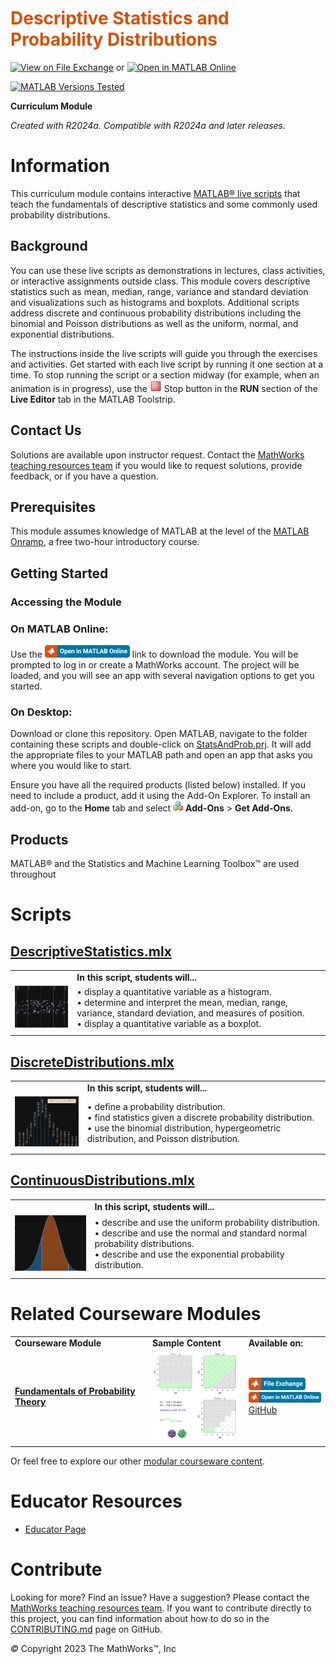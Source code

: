 
# <span style="color:rgb(213,80,0)">Descriptive Statistics and Probability Distributions</span>


[![View on File Exchange](https://www.mathworks.com/matlabcentral/images/matlab-file-exchange.svg)](https://www.mathworks.com/matlabcentral/fileexchange/95463-descriptive-statistics-and-probability-distributions) or [![Open in MATLAB Online](https://www.mathworks.com/images/responsive/global/open-in-matlab-online.svg)](https://matlab.mathworks.com/open/github/v1?repo=MathWorks-Teaching-Resources/Descriptive-Stats-and-Probability&project=StatsAndProb.prj&file=README.mlx)

[![MATLAB Versions Tested](https://img.shields.io/endpoint?url=https%3A%2F%2Fraw.githubusercontent.com%2FMathWorks-Teaching-Resources%2FDescriptive-Stats-and-Probability%2Frelease%2FImages%2FTestedWith.json)](https://MathWorks-Teaching-Resources.github.io/Descriptive-Stats-and-Probability)

**Curriculum Module**

_Created with R2024a. Compatible with R2024a and later releases._

# Information

This curriculum module contains interactive [MATLAB® live scripts](https://www.mathworks.com/products/matlab/live-editor.html) that teach the fundamentals of descriptive statistics and some commonly used probability distributions.


## Background

You can use these live scripts as demonstrations in lectures, class activities, or interactive assignments outside class. This module covers descriptive statistics such as mean, median, range, variance and standard deviation and visualizations such as histograms and boxplots. Additional scripts address discrete and continuous probability distributions including the binomial and Poisson distributions as well as the uniform, normal, and exponential distributions. 


The instructions inside the live scripts will guide you through the exercises and activities. Get started with each live script by running it one section at a time. To stop running the script or a section midway (for example, when an animation is in progress), use the <img src="Images/EndIcon.png" width="19" alt="EndIcon.png"> Stop button in the **RUN** section of the **Live Editor** tab in the MATLAB Toolstrip.

## Contact Us

Solutions are available upon instructor request. Contact the [MathWorks teaching resources team](mailto:onlineteaching@mathworks.com) if you would like to request solutions, provide feedback, or if you have a question.


## Prerequisites

This module assumes knowledge of MATLAB at the level of the [MATLAB Onramp](https://matlabacademy.mathworks.com/details/matlab-onramp/gettingstarted), a free two\-hour introductory course.


## Getting Started
### Accessing the Module
### **On MATLAB Online:**

Use the [<img src="Images/OpenInMO.png" width="136" alt="OpenInMO.png">](https://matlab.mathworks.com/open/github/v1?repo=MathWorks-Teaching-Resources/Descriptive-Stats-and-Probability&project=StatsAndProb.prj) link to download the module. You will be prompted to log in or create a MathWorks account. The project will be loaded, and you will see an app with several navigation options to get you started.

### **On Desktop:**

Download or clone this repository. Open MATLAB, navigate to the folder containing these scripts and double\-click on [StatsAndProb.prj](https://matlab.mathworks.com/open/github/v1?repo=MathWorks-Teaching-Resources/Descriptive-Stats-and-Probability&project=StatsAndProb.prj&file=README.mlx). It will add the appropriate files to your MATLAB path and open an app that asks you where you would like to start. 


Ensure you have all the required products (listed below) installed. If you need to include a product, add it using the Add\-On Explorer. To install an add\-on, go to the **Home** tab and select  <img src="Images/AddOnsIcon.png" width="16" alt="AddOnsIcon.png"> **Add-Ons** > **Get Add-Ons**. 


## Products

MATLAB® and the Statistics and Machine Learning Toolbox™ are used throughout

# Scripts
## [**DescriptiveStatistics.mlx**](https://matlab.mathworks.com/open/github/v1?repo=MathWorks-Teaching-Resources/Descriptive-Stats-and-Probability&project=StatsAndProb.prj&file=Scripts/DescriptiveStatistics.mlx) 
|      |      |
| :-- | :-- |
|  | **In this script, students will...** <br>   |
| <img src="Images/image_3.png" width="171" alt="image_3.png"> <br>  | $\bullet$ display a quantitative variable as a histogram. <br> $\bullet$ determine and interpret the mean, median, range, variance, standard deviation, and measures of position. <br> $\bullet$ display a quantitative variable as a boxplot. <br>   |
|      |       |

## [**DiscreteDistributions.mlx**](https://matlab.mathworks.com/open/github/v1?repo=MathWorks-Teaching-Resources/Descriptive-Stats-and-Probability&project=StatsAndProb.prj&file=Scripts/DiscreteDistributions.mlx) 
|      |      |
| :-- | :-- |
|  | **In this script, students will...** <br>   |
| <img src="Images/Binomial.png" width="171" alt="Binomial.png"> <br>  | $\bullet$ define a probability distribution. <br> $\bullet$ find statistics given a discrete probability distribution. <br> $\bullet$ use the binomial distribution, hypergeometric distribution, and Poisson distribution. <br>   |
|      |       |

## [**ContinuousDistributions.mlx**](https://matlab.mathworks.com/open/github/v1?repo=MathWorks-Teaching-Resources/Descriptive-Stats-and-Probability&project=StatsAndProb.prj&file=Scripts/ContinuousDistributions.mlx) 
|      |      |
| :-- | :-- |
|  | **In this script, students will...** <br>   |
| <img src="Images/NormalDistribution.png" width="171" alt="NormalDistribution.png"> <br>  | $\bullet$ describe and use the uniform probability distribution. <br> $\bullet$ describe and use the normal and standard normal probability distributions. <br> $\bullet$ describe and use the exponential probability distribution. <br>   |
|      |       |

# Related Courseware Modules
|      |      |      |
| :-- | :-- | :-- |
| **Courseware Module** <br>  | **Sample Content** <br>  | **Available on:** <br>   |
| [**Fundamentals of Probability Theory**](https://www.mathworks.com/matlabcentral/fileexchange/100546-probability-theory) <br>  | <img src="Images/image_6.png" width="171" alt="image_6.png"> <br>  | [<img src="Images/OpenInFX.png" width="91" alt="OpenInFX.png">](https://www.mathworks.com/matlabcentral/fileexchange/100546-probability-theory) <br> [<img src="Images/OpenInMO.png" width="136" alt="OpenInMO.png">](https://matlab.mathworks.com/open/github/v1?repo=MathWorks-Teaching-Resources/Probability-Theory&project=Probability.prj) <br> [GitHub](https://github.com/MathWorks-Teaching-Resources/Probability-Theory) <br>   |
|      |      |       |


Or feel free to explore our other [modular courseware content](https://www.mathworks.com/matlabcentral/fileexchange/?q=tag%3A%22courseware+module%22&sort=downloads_desc_30d).

# Educator Resources
-  [Educator Page](https://www.mathworks.com/academia/educators.html) 

# Contribute 

Looking for more? Find an issue? Have a suggestion? Please contact the [MathWorks teaching resources team](mailto:%20onlineteaching@mathworks.com). If you want to contribute directly to this project, you can find information about how to do so in the [CONTRIBUTING.md](https://github.com/MathWorks-Teaching-Resources/Descriptive-Stats-and-Probability/blob/release/CONTRIBUTING.md) page on GitHub.


 *©* Copyright 2023 The MathWorks™, Inc


